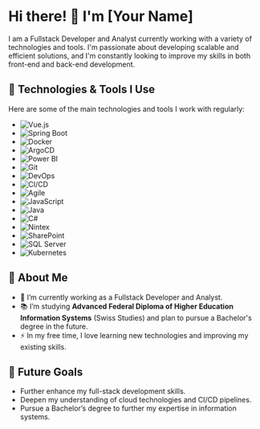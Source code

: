 # Hi there! 👋 I'm [Your Name]

I am a Fullstack Developer and Analyst currently working with a variety of technologies and tools. I'm passionate about developing scalable and efficient solutions, and I'm constantly looking to improve my skills in both front-end and back-end development.

## 🚀 Technologies & Tools I Use

Here are some of the main technologies and tools I work with regularly:

- ![Vue.js](https://img.shields.io/badge/-Vue.js-4FC08D?style=flat-square&logo=vue.js&logoColor=white)
- ![Spring Boot](https://img.shields.io/badge/-Spring_Boot-6DB33F?style=flat-square&logo=spring-boot&logoColor=white)
- ![Docker](https://img.shields.io/badge/-Docker-2496ED?style=flat-square&logo=docker&logoColor=white)
- ![ArgoCD](https://img.shields.io/badge/-ArgoCD-EF7B4D?style=flat-square&logo=argo&logoColor=white)
- ![Power BI](https://img.shields.io/badge/-Power_BI-F2C811?style=flat-square&logo=power-bi&logoColor=white)
- ![Git](https://img.shields.io/badge/-Git-F05032?style=flat-square&logo=git&logoColor=white)
- ![DevOps](https://img.shields.io/badge/-DevOps-007ACC?style=flat-square&logo=azure-devops&logoColor=white)
- ![CI/CD](https://img.shields.io/badge/-CI%2FCD-239120?style=flat-square&logo=jenkins&logoColor=white)
- ![Agile](https://img.shields.io/badge/-Agile-0052CC?style=flat-square&logo=jira-software&logoColor=white)
- ![JavaScript](https://img.shields.io/badge/-JavaScript-F7DF1E?style=flat-square&logo=javascript&logoColor=black)
- ![Java](https://img.shields.io/badge/-Java-007396?style=flat-square&logo=java&logoColor=white)
- ![C#](https://img.shields.io/badge/-C%23-239120?style=flat-square&logo=c-sharp&logoColor=white)
- ![Nintex](https://img.shields.io/badge/-Nintex-F57100?style=flat-square&logo=nintex&logoColor=white)
- ![SharePoint](https://img.shields.io/badge/-SharePoint-0078D4?style=flat-square&logo=microsoft-sharepoint&logoColor=white)
- ![SQL Server](https://img.shields.io/badge/-SQL_Server-CC2927?style=flat-square&logo=microsoft-sql-server&logoColor=white)
- ![Kubernetes](https://img.shields.io/badge/-Kubernetes-326CE5?style=flat-square&logo=kubernetes&logoColor=white)

## 💼 About Me

- 🔭 I’m currently working as a Fullstack Developer and Analyst.
- 📚 I’m studying **Advanced Federal Diploma of Higher Education Information Systems** (Swiss Studies) and plan to pursue a Bachelor's degree in the future.
- ⚡ In my free time, I love learning new technologies and improving my existing skills.
  
## 🎯 Future Goals

- Further enhance my full-stack development skills.
- Deepen my understanding of cloud technologies and CI/CD pipelines.
- Pursue a Bachelor’s degree to further my expertise in information systems.
